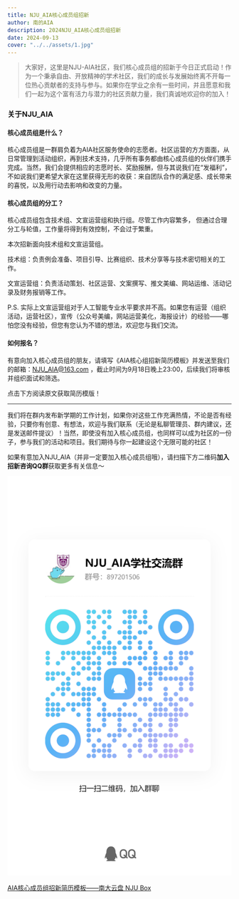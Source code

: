 ```yaml
---
title: NJU_AIA核心成员组招新
author: 南的AIA
description: 2024NJU_AIA核心成员组招新
date: 2024-09-13
cover: "../../assets/1.jpg"
---
```




>大家好，这里是NJU-AIA社区，我们核心成员组的招新于今日正式启动！作为一个秉承自由、开放精神的学术社区，我们的成长与发展始终离不开每一位热心贡献者的支持与参与。如果你在学业之余有一些时间，并且愿意和我们一起为这个富有活力与潜力的社区贡献力量，我们真诚地欢迎你的加入！

### 关于NJU_AIA

#### 核心成员组是什么？

核心成员组是一群肩负着为AIA社区服务使命的志愿者。社区运营的方方面面，从日常管理到活动组织，再到技术支持，几乎所有事务都由核心成员组的伙伴们携手完成。当然，我们会提供相应的志愿时长、奖励报酬，但与其说我们在“发福利”，不如说我们更希望大家在这里获得无形的收获：来自团队合作的满足感、成长带来的喜悦，以及用行动去影响和改变的力量。

#### 核心成员组的分工？

核⼼成员组包含技术组、⽂宣运营组和执⾏组。尽管⼯作内容繁多， 但通过合理分⼯与轮值，⼯作量将得到有效控制，不会过于繁重。

本次招新面向技术组和文宣运营组。

技术组：负责例会准备、项⽬引导、⽐赛组织、技术分享等与技术密切相关的⼯作。

文宣运营组：负责活动策划、社区运营、⽂案撰写、推⽂美编、⽹站运维、活动记录及财务报销等⼯作。

P.S. 实际上文宣运营组对于人工智能专业水平要求并不高。如果您有运营（组织活动，运营社区），宣传（公众号美编，网站运营美化，海报设计）的经验——哪怕您没有经验，但您有您认为不错的想法，欢迎您与我们交流。

#### 如何报名？

有意向加入核心成员组的朋友，请填写《AIA核心组招新简历模板》并发送至我们的邮箱：NJU_AIA@163.com ，截止时间为9月18日晚上23:00，后续我们将审核并组织面试和筛选。

点击下方阅读原文获取简历模版！

----------



我们将在群内发布新学期的工作计划，如果你对这些工作充满热情，不论是否有经验，只要你有创意、有想法，欢迎与我们联系（无论是私聊管理员、群内建议，还是发送邮件提议）！当然，即使没有加入核心成员组，也同样可以成为社区的一份子，参与我们的活动和项目。我们期待与你一起建设这个无限可能的社区！



如果有意加入NJU_AIA（并非一定要加入核心成员组哦），请扫描下方二维码**加入招新咨询QQ群**获取更多有关信息～



![](../../images/activities/qqGroup.jpg)



[AIA核心成员组招新简历模板——南大云盘 NJU Box](https://box.nju.edu.cn/d/d25e4fd96e6e49f99ac2/)
